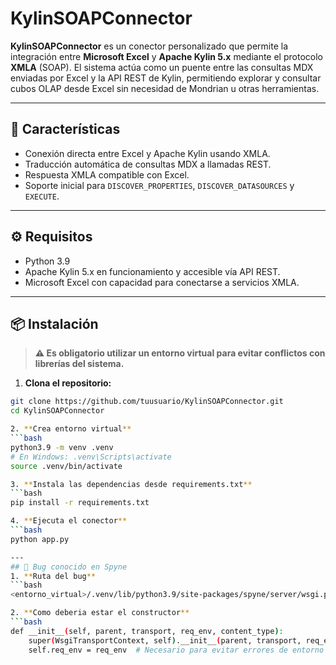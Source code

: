 # KylinSOAPConnector

**KylinSOAPConnector** es un conector personalizado que permite la integración entre **Microsoft Excel** y **Apache Kylin 5.x** mediante el protocolo **XMLA** (SOAP). El sistema actúa como un puente entre las consultas MDX enviadas por Excel y la API REST de Kylin, permitiendo explorar y consultar cubos OLAP desde Excel sin necesidad de Mondrian u otras herramientas.

---

## 🚀 Características

- Conexión directa entre Excel y Apache Kylin usando XMLA.
- Traducción automática de consultas MDX a llamadas REST.
- Respuesta XMLA compatible con Excel.
- Soporte inicial para `DISCOVER_PROPERTIES`, `DISCOVER_DATASOURCES` y `EXECUTE`.

---

## ⚙️ Requisitos

- Python 3.9
- Apache Kylin 5.x en funcionamiento y accesible vía API REST.
- Microsoft Excel con capacidad para conectarse a servicios XMLA.

---

## 📦 Instalación

> **⚠️ Es obligatorio utilizar un entorno virtual para evitar conflictos con librerías del sistema.**

1. **Clona el repositorio:**

```bash
git clone https://github.com/tuusuario/KylinSOAPConnector.git
cd KylinSOAPConnector

2. **Crea entorno virtual**
```bash
python3.9 -m venv .venv
# En Windows: .venv\Scripts\activate
source .venv/bin/activate

3. **Instala las dependencias desde requirements.txt**
```bash
pip install -r requirements.txt

4. **Ejecuta el conector**
```bash
python app.py

---
## 🐛 Bug conocido en Spyne
1. **Ruta del bug**
```bash
<entorno_virtual>/.venv/lib/python3.9/site-packages/spyne/server/wsgi.py

2. **Como deberia estar el constructor**
```bash
def __init__(self, parent, transport, req_env, content_type):
    super(WsgiTransportContext, self).__init__(parent, transport, req_env, content_type)
    self.req_env = req_env  # Necesario para evitar errores de entorno con WSGI


